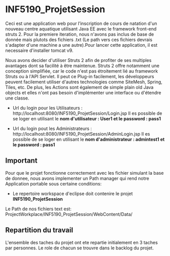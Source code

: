 # INF5190_ProjetSession

Ceci est une application web pour l’inscription de cours de natation d'un nouveau centre aquatique utilisant Java EE avec le framework front-end struts 2. Pour la premiere iteration, nous n'avons pas inclus de base de donnée mais plutots des fichiers .txt (Le path vers ces fichiers devrais s'adapter d'une machine a une autre).Pour lancer cette application, il est necessaire d'installer tomcat v9.

Nous avons decider d'utiliser Struts 2 afin de profiter de ses multiples avantages dont sa facilité à être maintenue. Struts 2 offre notamment une conception simplifiée, car le code n'est pas étroitement lié au framework Struts ou à l'API Servlet. Il peut ce Plug-in facilement, les développeurs peuvent facilement utiliser d'autres technologies comme SiteMesh, Spring, Tiles, etc. De plus, les Actions sont également de simple plain old Java objects et elles n'ont pas besoin d'implémenter une interface ou d'étendre une classe. 

- Url du login pour les Utilisateurs : http://localhost:8080/INF5190_ProjetSession/Login.jsp Il es possible de se loger en utilisant le **nom d'utilisateur : User1 et le password : pass1**

 - Url du login pout les Administrateurs : http://localhost:8080/INF5190_ProjetSession/AdminLogin.jsp Il es possible de se loger en utilisant le **nom d'administrateur : admintest1 et le password : pass1**

## Important

Pour que le projet fonctionne correctement avec les fichier simulant la base de donnee, nous avons implementer un Path manager qui rend notre Application portable sous certaine conditions:

- Le repertoire workspace d'eclipse doit contenire le projet **INF5190_ProjetSession**

Le Path de nos fichiers text est: ProjectWorkplace/INF5190_ProjetSession/WebContent/Data/

## Repartition du travail

L'ensemble des taches du projet ont ete repartie initialement en 3 taches par personnes. Le role de chacun se trouvre dans le backlog du projet.


